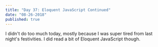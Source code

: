 ```yaml
---
title: "Day 37: Eloquent JavaScript Continued"
date: "08-26-2018"
published: true
---
```

I didn't do too much today, mostly because I was super tired from last night's festivities. I did read a bit of Eloquent JavaScript though.

